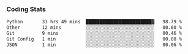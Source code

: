 
### Coding Stats
<!--START_SECTION:waka-->

```txt
Python       33 hrs 49 mins  ████████████████████████▓   98.79 %
Other        12 mins         ░░░░░░░░░░░░░░░░░░░░░░░░░   00.60 %
Git          9 mins          ░░░░░░░░░░░░░░░░░░░░░░░░░   00.46 %
Git Config   1 min           ░░░░░░░░░░░░░░░░░░░░░░░░░   00.08 %
JSON         1 min           ░░░░░░░░░░░░░░░░░░░░░░░░░   00.06 %
```

<!--END_SECTION:waka-->

